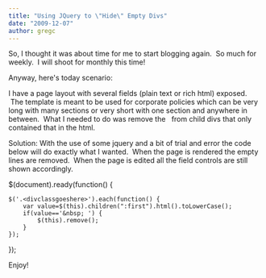 ```yaml
---
title: "Using JQuery to \"Hide\" Empty Divs"
date: "2009-12-07"
author: gregc
---
```


So, I thought it was about time for me to start blogging again.  So much for weekly.  I will shoot for monthly this time!

Anyway, here's today scenario:

I have a page layout with several fields (plain text or rich html) exposed.  The template is meant to be used for corporate policies which can be very long with many sections or very short with one section and anywhere in between.  What I needed to do was remove the &nbsp; from child divs that only contained that in the html.

Solution: With the use of some jquery and a bit of trial and error the code below will do exactly what I wanted.  When the page is rendered the empty lines are removed.  When the page is edited all the field controls are still shown accordingly.

$(document).ready(function() {
	 
	$('.<divclassgoeshere>').each(function() {
		var value=$(this).children(":first").html().toLowerCase();
		if(value=='&nbsp; ') {
			$(this).remove();
		}
	});
});

Enjoy!
